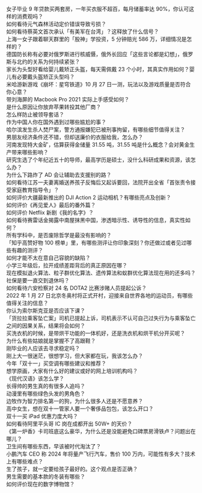 女子毕业 9 年贷款买两套房，一年买衣服不超百，每月储蓄率达 90%，你认可这样的消费观吗？  
如何看待元气森林活动定价错误导致亏损？  
如何看待蔡英文首次承认「有美军在台湾」？这释放了什么信号？  
上海一女子跟着聊天群里的「股神」学投资，5 分钟赔光 586 万，详细情况是怎样的？  
德国防长称有必要对俄罗斯进行核威慑，俄外长回应「这些言论都是幻想」，俄罗斯与北约的关系为何持续紧张？  
家长为头型好看给婴儿戴矫正头盔，每天需佩戴 23 个小时，其真实作用如何？婴儿有必要戴头盔矫正头型吗？  
米哈游新游戏《崩坏：星穹铁道》10 月 27 日一测，玩法以及游戏质量是否符合你心意？  
带刘海屏的 Macbook Pro 2021 实际上手感受如何？  
是什么原因让你放弃苹果转投其他厂商？  
怎么样防止被领导套话？  
作为中国人你在国外遇到过哪些尴尬的事？  
哈尔滨发生杀人焚尸案，警方通报嫌犯已被刑事拘留，有哪些细节值得关注？  
男朋友经济条件还不错，但却送廉价的衣服给我，怎么办？  
河南发现特大金矿，估算获得金储量 31.55 吨，31.55 吨是什么概念？会对黄金生产带来哪些影响？  
研究生选了个年纪近五十的导师，最高学历是硕士，没什么科研成果和资源，该怎么办？  
为什么下路炸了 AD 会让辅助去支援别的路？  
如何看待江苏一夫妻离婚送养孩子反悔后又起诉要回，法院开出全省「首张责令接受家庭教育指导令」？  
如何评价大疆最新推出的 DJI Action 2 运动相机？有哪些亮点及创新？  
如何评价《再见爱人》最后的番外篇？  
如何评价 Netflix 新剧《我的名字》？  
如何看待赛雷话金揭露中南屋抹黑中国，渗透暗示性、诱导性的信息，真实性如何？  
所有学科中，是否废除哲学是最没有影响的？  
「知乎高赞好物 100 榜单」里，有哪些测评让你印象深刻？你还做过或者见过哪些有趣的测评？  
如何才能不太在意自己容貌的缺陷？  
小学三年级后，拉开成绩差距背后的真正原因在哪？  
现在模拟退火算法、粒子群优化算法、遗传算法和蚁群优化算法现在用的还多吗？  
社保是要一直交到退休吗？  
如何看待六安检察对 24 名 DOTA2 比赛涉赌人员提起公诉？  
2022 年 1 月 27 日北京冬奥村将正式开村，迎接来自世界各地的运动员，有哪些值得关注的信息？  
你认为索尔斯克亚是否应该下课？  
「货拉拉乘客坠亡案」司机已提起上诉，司机表示不认可自己过失行为与乘客坠亡之间的因果关系，结果将会如何？  
买洗衣机的时候，是带烘干功能的一体机好，还是洗衣机和烘干机分开买呢？  
为什么有些姑娘就是掌握不了高跟鞋？  
刚毕业的人应该去寻求稳定吗？  
刚上大一很迷茫，很想学习，但大家都在玩，我该怎么办？  
今年「双十一」买空调有哪些建议和推荐？  
想学原画，大家有什么好的建议或好的网上培训机构吗？  
《现代汉语》该怎么学？  
长得帅的男生真的有很多人追吗？  
动漫里有哪些绿色头发的男角色？  
边牧作为智力排名第一的狗，为什么很多人还是不愿意养？  
高中女生，想在双十一管家人要一个奢侈品包包，该怎么开口？  
双十一买 iPad 优惠力度大吗？  
如何看待阿里平头哥 IC 岗在成都开出 50W+ 的天价？  
《第一炉香》卡司班底这么豪华，为什么还是没能避免口碑票房滑铁卢？问题出在哪儿？  
卫生间有哪些东西，早该被时代淘汰了？  
小鹏汽车 CEO 称 2024 年将量产飞行汽车，售价 100 万内，可能性有多大？技术上有哪些难点？  
生了孩子，就一定要给孩子最好的。这个观点是否正确？  
男生需要的基本款的冬装有哪些？  
如何评价现在的数字博物馆？  
